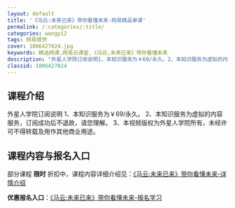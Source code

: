 ```yaml
---
layout: default
title: '《马云:未来已来》带你看懂未来-网易精品单课'
permalink: /:categories/:title/
categories: wangyi2
tags: 网易提供
cover: 1006427024.jpg
keywords: 精选网课,网易云课堂,《马云,未来已来》带你看懂未来
description: "外星人学院订阅说明1、本知识服务为￥69/永久。2、本知识服务为虚拟的内容服务，订阅成功后不退款，请您理解。3、本视频版权为外星人学院所有，未经许可不得转载及用作其他商业用途。《马云:未来已"
classid: 1006427024
---
```


## 课程介绍

外星人学院订阅说明 
1、本知识服务为￥69/永久。
2、本知识服务为虚拟的内容服务，订阅成功后不退款，请您理解。
3、本视频版权为外星人学院所有，未经许可不得转载及用作其他商业用途。

## 课程内容与报名入口

部分课程 **限时** 折扣中，课程内容详细介绍见：[《马云:未来已来》带你看懂未来-详情介绍](https://study.163.com/course/introduction/1006427024.htm?share=1&shareId=1025206652&utm_campaign=share&utm_medium=iphoneShare&utm_source=&utm_u=1025206652)

**优惠报名入口**：[《马云:未来已来》带你看懂未来-报名学习](https://study.163.com/course/introduction/1006427024.htm?share=1&shareId=1025206652&utm_campaign=share&utm_medium=iphoneShare&utm_source=&utm_u=1025206652)

